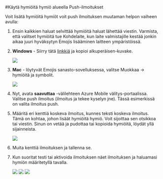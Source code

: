 <properties 
    pageTitle="Hymiöiden hymiöt sisällä Azure Mobile välitys" 
    description="Opi käyttämään hymiöitä hymiöt sisällä push-ilmoitukset"     
    services="mobile-engagement" 
    documentationCenter="mobile" 
    authors="piyushjo" 
    manager="dwrede" 
    editor="" />

<tags 
    ms.service="mobile-engagement" 
    ms.workload="mobile" 
    ms.tgt_pltfrm="mobile-windows-phone" 
    ms.devlang="na" 
    ms.topic="article" 
    ms.date="08/19/2016" 
    ms.author="piyushjo" />

#<a name="use-emoji-emoticon-within-push-notifications"></a>Käytä hymiöitä hymiö alueella Push-ilmoitukset

Voit lisätä hymiöitä hymiöt voit push ilmoituksen muutaman helpon vaiheen avulla: 

1. Ensin kaikkien haluat selvittää hymiöitä haluat lähettää viestin. Varmista, että valitset hymiöitä tue Kohdelaite, kun laite valmistajille kestää jonkin aikaa juuri hyväksytyn Emojis lisääminen laitteen ympäristöissä. 

2. **Windows** - Siirry tätä [linkkiä](http://apps.timwhitlock.info/emoji/tables/unicode) ja kopioi alkuperäisen-kuvake.

    ![][7] 

3. **Mac** - löytyvät Emojis sanasto-sovelluksessa, valitse Muokkaa -> hymiöitä ja symbolit.

    ![][6] 

4. Nyt, avata **saavuttaa** -välilehteen Azure Mobile välitys-portaalissa. Valitse push ilmoitus (ilmoitus ja tekee kyselyn jne). Tässä esimerkissä on valita ilmoitus push.

5. Määritä eri kenttiä koskeva ilmoitus, kunnes teksti koskeva ilmoitus. Tämä on kohtaa, johon lisäät hymiöitä hymiö. Voit sijoittaa sen otsikkoa tai viestin. Sinun on vetää ja pudottaa tai kopioida hymiöitä, löydät yllä sijainneista. 

    ![][1]

6. Muita kenttiä ilmoituksen ja tallenna se. 

7. Kun suoritat testi tai aktivoida ilmoituksen näet ilmoituksen ja haluamasi hymiön määritetyllä tavalla.   

    ![][3] ![][4] ![][5]

<!-- Images. -->
[1]: ./media/mobile-engagement-use-emoji-with-push/notification_input.png
[3]: ./media/mobile-engagement-use-emoji-with-push/iOS_Emoji.png
[4]: ./media/mobile-engagement-use-emoji-with-push/Android_Emoji.png
[5]: ./media/mobile-engagement-use-emoji-with-push/WindowsPhone_Emoji.png
[6]: ./media/mobile-engagement-use-emoji-with-push/Mac_SelectEmoji.png
[7]: ./media/mobile-engagement-use-emoji-with-push/Windows_SelectEmoji.png

